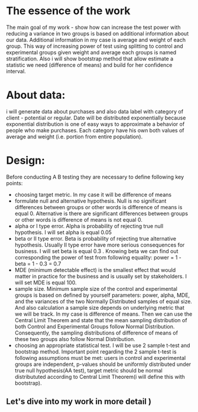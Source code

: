 # The essence of the work
The main goal of my work - show how can increase the test power with reducing a variance in two groups is based on additional information about our data. Additional information in my case is average and weight of each group. This way of increasing power of test using splitting to control and experimental groups given weight and average each groups is named stratification.
Also i will show bootstrap method that allow estimate a statistic we need (difference of means) and build for her confidence interval.

# About data:
i will generate data about purchases and also data label with category of client - potential or regular. Date will be distributed exponentially because exponential distribution is one of easy ways to approximate a behavior of people who make purchases. Each category have his own both values of average and weight (i.e. portion from entire population).


# Design:
Before conducting A B testing they are necessary to define following key points:
 - choosing target metric. In my case it will be difference of means
 - formulate null and alternative hypothesis. Null is no significant differences between groups or other words is difference of means is equal 0. 
 Alternative is there are significant differences between groups or other words is difference of means is not equal 0.
 - alpha or I type error. Alpha is probability of rejecting true null hypothesis. I will set alpha is equal 0.05
 - beta or II type error. Beta is probability of rejecting true alternative hypothesis. Usually II type error have more serious consequences for business. 
 I will set beta is equal 0.3 . Knowing beta we can find out corresponding the power of test from following equality: power = 1 - beta = 1 - 0.3 = 0.7
 - MDE (minimum detectable effect) is the smallest effect that would matter in practice for the business and is usually set by stakeholders. I will set MDE is equal 100.
 - sample size. Minimum sample size of the control and experimental groups is based on defined by yourself parameters:  power, alpha, MDE, and the variances of the two Normally Distributed samples of equal size. And also calculation a sample size depends on underlying metric that we will be track. In my case is difference of means. Then we can use the Central Limit Theorem and state that the mean sampling distribution of both Control and Experimental Groups follow Normal Distribution. Consequently, the sampling distributions of difference of means of these two groups also follow Normal Distribution.
 - сhoosing an appropriate statistical test. I will be use 2 sample t-test and bootstrap method. Important point regarding the 2 sample t-test is following assumptions must be met: users in control and experimental groups are independent, p-values should be uniformly distributed under true null hypothesis(AA test), target metric should be normal distribututed according to Central Limit Theorem(i will define this with bootstrap).


## Let's dive into my work in more detail )
